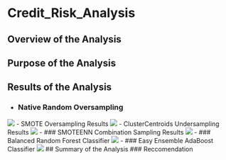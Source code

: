 # Credit_Risk_Analysis
## Overview of the Analysis
## Purpose of the Analysis
## Results of the Analysis
- ### Native Random Oversampling
<img src="Resources/1.png">
- SMOTE Oversampling Results
<img src="Resources/2.png">
- ClusterCentroids Undersampling Results
<img src="Resources/3.png">
- ### SMOTEENN Combination Sampling Results
<img src="Resources/4.png">
- ### Balanced Random Forest Classifier
<img src="Resources/5.png">
- ### Easy Ensemble AdaBoost Classifier
<img src="Resources/6.png">
## Summary of the Analysis
### Reccomendation
